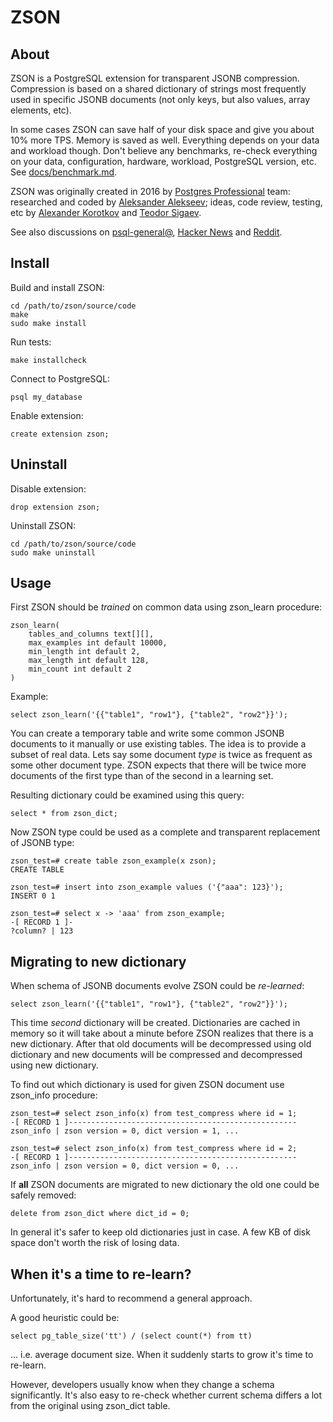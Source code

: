 # ZSON

## About

ZSON is a PostgreSQL extension for transparent JSONB compression. Compression is based on a shared dictionary of strings most frequently used in specific JSONB documents (not only keys, but also values, array elements, etc). 

In some cases ZSON can save half of your disk space and give you about 10% more TPS. Memory is saved as well. Everything depends on your data and workload though. Don't believe any benchmarks, re-check everything on your data, configuration, hardware, workload, PostgreSQL version, etc. See [docs/benchmark.md](docs/benchmark.md).

ZSON was originally created in 2016 by [Postgres Professional](https://postgrespro.ru/) team: researched and coded by [Aleksander Alekseev](http://eax.me/); ideas, code review, testing, etc by [Alexander Korotkov](http://akorotkov.github.io/) and [Teodor Sigaev](http://www.sigaev.ru/).

See also discussions on [psql-general@](https://www.postgresql.org/message-id/20160930185801.38654a1c%40e754), [Hacker News](https://news.ycombinator.com/item?id=12633486) and [Reddit](https://www.reddit.com/r/PostgreSQL/comments/55mr4r/zson_postgresql_extension_for_transparent_jsonb/).

## Install

Build and install ZSON:

```
cd /path/to/zson/source/code
make
sudo make install
```

Run tests:

```
make installcheck
```

Connect to PostgreSQL:

```
psql my_database
```

Enable extension:

```
create extension zson;
```

## Uninstall

Disable extension:

```
drop extension zson;
```

Uninstall ZSON:

```
cd /path/to/zson/source/code
sudo make uninstall
```

## Usage

First ZSON should be *trained* on common data using zson_learn procedure:

```
zson_learn(
    tables_and_columns text[][],
    max_examples int default 10000,
    min_length int default 2,
    max_length int default 128,
    min_count int default 2
)
```

Example:

```
select zson_learn('{{"table1", "row1"}, {"table2", "row2"}}');
```

You can create a temporary table and write some common JSONB documents to it manually or use existing tables. The idea is to provide a subset of real data. Lets say some document *type* is twice as frequent as some other document type. ZSON expects that there will be twice more documents of the first type than of the second in a learning set.

Resulting dictionary could be examined using this query:

```
select * from zson_dict;
```

Now ZSON type could be used as a complete and transparent replacement of JSONB type:

```
zson_test=# create table zson_example(x zson);
CREATE TABLE

zson_test=# insert into zson_example values ('{"aaa": 123}');
INSERT 0 1

zson_test=# select x -> 'aaa' from zson_example;
-[ RECORD 1 ]-
?column? | 123
```

## Migrating to new dictionary

When schema of JSONB documents evolve ZSON could be *re-learned*:

```
select zson_learn('{{"table1", "row1"}, {"table2", "row2"}}');
```

This time *second* dictionary will be created. Dictionaries are cached in memory so it will take about a minute before ZSON realizes that there is a new dictionary. After that old documents will be decompressed using old dictionary and new documents will be compressed and decompressed using new dictionary.

To find out which dictionary is used for given ZSON document use zson_info procedure:

```
zson_test=# select zson_info(x) from test_compress where id = 1;
-[ RECORD 1 ]---------------------------------------------------
zson_info | zson version = 0, dict version = 1, ...

zson_test=# select zson_info(x) from test_compress where id = 2;
-[ RECORD 1 ]---------------------------------------------------
zson_info | zson version = 0, dict version = 0, ...
```

If **all** ZSON documents are migrated to new dictionary the old one could be safely removed:

```
delete from zson_dict where dict_id = 0;
```

In general it's safer to keep old dictionaries just in case. A few KB of disk space don't worth the risk of losing data.

## When it's a time to re-learn?

Unfortunately, it's hard to recommend a general approach.

A good heuristic could be:

```
select pg_table_size('tt') / (select count(*) from tt)
```

... i.e. average document size. When it suddenly starts to grow it's time to re-learn.

However, developers usually know when they change a schema significantly. It's also easy to re-check whether current schema differs a lot from the original using zson_dict table.

